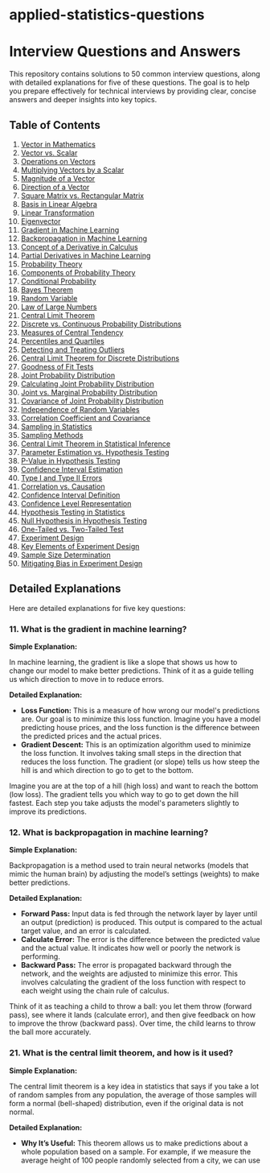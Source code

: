 # applied-statistics-questions
# Interview Questions and Answers

This repository contains solutions to 50 common interview questions, along with detailed explanations for five of these questions. The goal is to help you prepare effectively for technical interviews by providing clear, concise answers and deeper insights into key topics.

## Table of Contents

1. [Vector in Mathematics](#1-what-is-a-vector-in-mathematics)
2. [Vector vs. Scalar](#2-how-is-a-vector-different-from-a-scalar)
3. [Operations on Vectors](#3-what-are-the-different-operations-that-can-be-performed-on-vectors)
4. [Multiplying Vectors by a Scalar](#4-how-can-vectors-be-multiplied-by-a-scalar)
5. [Magnitude of a Vector](#5-what-is-the-magnitude-of-a-vector)
6. [Direction of a Vector](#6-how-can-the-direction-of-a-vector-be-determined)
7. [Square Matrix vs. Rectangular Matrix](#7-what-is-the-difference-between-a-square-matrix-and-a-rectangular-matrix)
8. [Basis in Linear Algebra](#8-what-is-a-basis-in-linear-algebra)
9. [Linear Transformation](#9-what-is-a-linear-transformation-in-linear-algebra)
10. [Eigenvector](#10-what-is-an-eigenvector-in-linear-algebra)
11. [Gradient in Machine Learning](#11-what-is-the-gradient-in-machine-learning)
12. [Backpropagation in Machine Learning](#12-what-is-backpropagation-in-machine-learning)
13. [Concept of a Derivative in Calculus](#13-what-is-the-concept-of-a-derivative-in-calculus)
14. [Partial Derivatives in Machine Learning](#14-how-are-partial-derivatives-used-in-machine-learning)
15. [Probability Theory](#15-what-is-probability-theory)
16. [Components of Probability Theory](#16-what-are-the-primary-components-of-probability-theory)
17. [Conditional Probability](#17-what-is-conditional-probability-and-how-is-it-calculated)
18. [Bayes Theorem](#18-what-is-bayes-theorem-and-how-is-it-used)
19. [Random Variable](#19-what-is-a-random-variable-and-how-is-it-different-from-a-regular-variable)
20. [Law of Large Numbers](#20-what-is-the-law-of-large-numbers-and-how-does-it-relate-to-probability-theory)
21. [Central Limit Theorem](#21-what-is-the-central-limit-theorem-and-how-is-it-used)
22. [Discrete vs. Continuous Probability Distributions](#22-what-is-the-difference-between-discrete-and-continuous-probability-distributions)
23. [Measures of Central Tendency](#23-what-are-some-common-measures-of-central-tendency-and-how-are-they-calculated)
24. [Percentiles and Quartiles](#24-what-is-the-purpose-of-using-percentiles-and-quartiles-in-data-summarization)
25. [Detecting and Treating Outliers](#25-how-do-you-detect-and-treat-outliers-in-a-dataset)
26. [Central Limit Theorem for Discrete Distributions](#26-how-do-you-use-the-central-limit-theorem-to-approximate-a-discrete-probability-distribution)
27. [Goodness of Fit Tests](#27-how-do-you-test-the-goodness-of-fit-of-a-discrete-probability-distribution)
28. [Joint Probability Distribution](#28-what-is-a-joint-probability-distribution)
29. [Calculating Joint Probability Distribution](#29-how-do-you-calculate-the-joint-probability-distribution)
30. [Joint vs. Marginal Probability Distribution](#30-what-is-the-difference-between-a-joint-probability-distribution-and-a-marginal-probability-distribution)
31. [Covariance of Joint Probability Distribution](#31-what-is-the-covariance-of-a-joint-probability-distribution)
32. [Independence of Random Variables](#32-how-do-you-determine-if-two-random-variables-are-independent-based-on-their-joint-probability-distribution)
33. [Correlation Coefficient and Covariance](#33-what-is-the-relationship-between-the-correlation-coefficient-and-the-covariance-of-a-joint-probability-distribution)
34. [Sampling in Statistics](#34-what-is-sampling-in-statistics-and-why-is-it-important)
35. [Sampling Methods](#35-what-are-the-different-sampling-methods-commonly-used-in-statistical-inference)
36. [Central Limit Theorem in Statistical Inference](#36-what-is-the-central-limit-theorem-and-why-is-it-important-in-statistical-inference)
37. [Parameter Estimation vs. Hypothesis Testing](#37-what-is-the-difference-between-parameter-estimation-and-hypothesis-testing)
38. [P-Value in Hypothesis Testing](#38-what-is-the-p-value-in-hypothesis-testing)
39. [Confidence Interval Estimation](#39-what-is-confidence-interval-estimation)
40. [Type I and Type II Errors](#40-what-are-type-i-and-type-ii-errors-in-hypothesis-testing)
41. [Correlation vs. Causation](#41-what-is-the-difference-between-correlation-and-causation)
42. [Confidence Interval Definition](#42-how-is-a-confidence-interval-defined-in-statistics)
43. [Confidence Level Representation](#43-what-does-the-confidence-level-represent-in-a-confidence-interval)
44. [Hypothesis Testing in Statistics](#44-what-is-hypothesis-testing-in-statistics)
45. [Null Hypothesis in Hypothesis Testing](#45-what-is-the-purpose-of-a-null-hypothesis-in-hypothesis-testing)
46. [One-Tailed vs. Two-Tailed Test](#46-what-is-the-difference-between-a-one-tailed-and-a-two-tailed-test)
47. [Experiment Design](#47-what-is-experiment-design-and-why-is-it-important)
48. [Key Elements of Experiment Design](#48-what-are-the-key-elements-to-consider-when-designing-an-experiment)
49. [Sample Size Determination](#49-how-can-sample-size-determination-affect-experiment-design)
50. [Mitigating Bias in Experiment Design](#50-what-are-some-strategies-to-mitigate-potential-sources-of-bias-in-experiment-design)

## Detailed Explanations

Here are detailed explanations for five key questions:

### 11. What is the gradient in machine learning?

**Simple Explanation:**

In machine learning, the gradient is like a slope that shows us how to change our model to make better predictions. Think of it as a guide telling us which direction to move in to reduce errors.

**Detailed Explanation:**

- **Loss Function:** This is a measure of how wrong our model's predictions are. Our goal is to minimize this loss function. Imagine you have a model predicting house prices, and the loss function is the difference between the predicted prices and the actual prices.
- **Gradient Descent:** This is an optimization algorithm used to minimize the loss function. It involves taking small steps in the direction that reduces the loss function. The gradient (or slope) tells us how steep the hill is and which direction to go to get to the bottom.

Imagine you are at the top of a hill (high loss) and want to reach the bottom (low loss). The gradient tells you which way to go to get down the hill fastest. Each step you take adjusts the model's parameters slightly to improve its predictions.

### 12. What is backpropagation in machine learning?

**Simple Explanation:**

Backpropagation is a method used to train neural networks (models that mimic the human brain) by adjusting the model’s settings (weights) to make better predictions.

**Detailed Explanation:**

- **Forward Pass:** Input data is fed through the network layer by layer until an output (prediction) is produced. This output is compared to the actual target value, and an error is calculated.
- **Calculate Error:** The error is the difference between the predicted value and the actual value. It indicates how well or poorly the network is performing.
- **Backward Pass:** The error is propagated backward through the network, and the weights are adjusted to minimize this error. This involves calculating the gradient of the loss function with respect to each weight using the chain rule of calculus.

Think of it as teaching a child to throw a ball: you let them throw (forward pass), see where it lands (calculate error), and then give feedback on how to improve the throw (backward pass). Over time, the child learns to throw the ball more accurately.

### 21. What is the central limit theorem, and how is it used?

**Simple Explanation:**

The central limit theorem is a key idea in statistics that says if you take a lot of random samples from any population, the average of those samples will form a normal (bell-shaped) distribution, even if the original data is not normal.

**Detailed Explanation:**

- **Why It’s Useful:** This theorem allows us to make predictions about a whole population based on a sample. For example, if we measure the average height of 100 people randomly selected from a city, we can use
